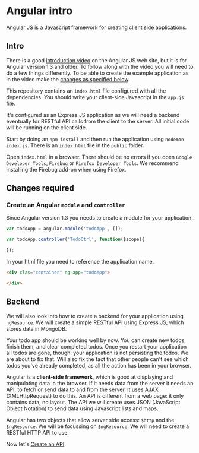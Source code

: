# Angular intro

Angular JS is a Javascript framework for creating client side applications.

## Intro

There is a good [introduction video](https://www.youtube.com/watch?v=uFTFsKmkQnQ) on the Angular JS web site, but it is for Angular version 1.3 and older. To follow along with the video you will need to do a few things differently. To be able to create the example application as in the video make the [changes as specified below](#changes-required).

This repository contains an `index.html` file configured with all the dependencies. You should write your client-side Javascript in the `app.js` file.

It's configured as an Express JS application as we will need a backend eventually for RESTful API calls from the client to the server. All initial code will be running on the client side.

Start by doing an `npm install` and then run the application using `nodemon index.js`. There is an `index.html` file in the `public` folder.

Open `index.html` in a browser. There should be no errors if you open `Google Developer Tools`, `Firebug` or `Firefox Developer Tools`. We recommend installing the Firebug add-on when using Firefox.

## Changes required

### Create an Angular `module` and `controller`

Since Angular version 1.3 you needs to create a module for your application.

```javascript
var todoApp = angular.module('todoApp', []);

var todoApp.controller('TodoCtrl', function($scope){

});
```

In your html file you need to reference the application name.

```html
<div clas="container" ng-app="todoApp">

</div>
```

## Backend

We will also look into how to create a backend for your application using `ngResource`. We will create a simple RESTful API using Express JS, which stores data in MongoDB.

Your todo app should be working well by now. You can create new todos, finish them, and clear completed todos. Once you restart your application all todos are gone, though: your application is not persisting the todos. We are about to fix that. Will also fix the fact that other people can't see which todos you've already completed, as all the action has been in your browser.

Angular is a **client-side framework**, which is good at displaying and manipulating data in the browser. If it needs data from the server it needs an API, to fetch or send data to and from the server. It uses AJAX (XMLHttpRequest) to do this. An API is different from a web page: it only contains data, no layout. The API we will create uses JSON (JavaScript Object Notation) to send data using Javascript lists and maps.

Angular has two objects that allow server side access: `$http` and the `$ngResource`. We will be focussing on `$ngResource`. We will need to create a RESTful HTTP API to use.


Now let's [Create an API](./create-an-api.md).
